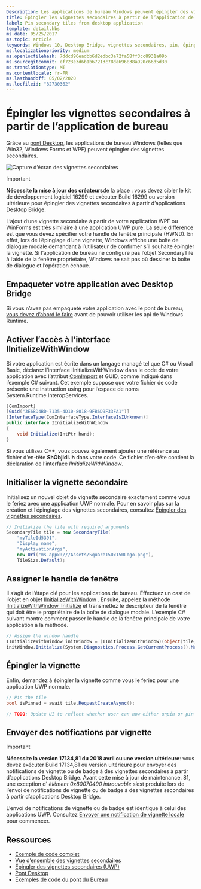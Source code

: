 ```yaml
---
Description: Les applications de bureau Windows peuvent épingler des vignettes secondaires grâce au pont de bureau !
title: Épingler les vignettes secondaires à partir de l’application de bureau
label: Pin secondary tiles from desktop application
template: detail.hbs
ms.date: 05/25/2017
ms.topic: article
keywords: Windows 10, Desktop Bridge, vignettes secondaires, pin, épinglage, démarrage rapide, exemple de code, exemple, secondarytile, application de bureau, Win32, WinForms, WPF
ms.localizationpriority: medium
ms.openlocfilehash: 7ddcd96eadbb6d2edbc3a72fa58ff3cc8931a09b
ms.sourcegitcommit: ef723e3d6b1b67213c78da696838a920c66d5d30
ms.translationtype: MT
ms.contentlocale: fr-FR
ms.lasthandoff: 05/02/2020
ms.locfileid: "82730362"
---
```

# <a name="pin-secondary-tiles-from-desktop-application"></a>Épingler les vignettes secondaires à partir de l’application de bureau


Grâce au [pont Desktop](https://developer.microsoft.com/windows/bridges/desktop), les applications de bureau Windows (telles que Win32, Windows Forms et WPF) peuvent épingler des vignettes secondaires.

![Capture d’écran des vignettes secondaires](images/secondarytiles.png)

> [!IMPORTANT]
> **Nécessite la mise à jour des créateurs**de la place : vous devez cibler le kit de développement logiciel 16299 et exécuter Build 16299 ou version ultérieure pour épingler des vignettes secondaires à partir d’applications Desktop Bridge.

L’ajout d’une vignette secondaire à partir de votre application WPF ou WinForms est très similaire à une application UWP pure. La seule différence est que vous devez spécifier votre handle de fenêtre principale (HWND). En effet, lors de l’épinglage d’une vignette, Windows affiche une boîte de dialogue modale demandant à l’utilisateur de confirmer s’il souhaite épingler la vignette. Si l’application de bureau ne configure pas l’objet SecondaryTile à l’aide de la fenêtre propriétaire, Windows ne sait pas où dessiner la boîte de dialogue et l’opération échoue.


## <a name="package-your-app-with-desktop-bridge"></a>Empaqueter votre application avec Desktop Bridge

Si vous n’avez pas empaqueté votre application avec le pont de bureau, [vous devez d’abord le faire](https://docs.microsoft.com/windows/uwp/porting/desktop-to-uwp-root) avant de pouvoir utiliser les api de Windows Runtime.


## <a name="enable-access-to-iinitializewithwindow-interface"></a>Activer l’accès à l’interface IInitializeWithWindow

Si votre application est écrite dans un langage managé tel que C# ou Visual Basic, déclarez l’interface IInitializeWithWindow dans le code de votre application avec l’attribut [ComImport](https://docs.microsoft.com/dotnet/api/system.runtime.interopservices.comimportattribute) et GUID, comme indiqué dans l’exemple C# suivant. Cet exemple suppose que votre fichier de code présente une instruction using pour l’espace de noms System.Runtime.InteropServices.

```csharp
[ComImport]
[Guid("3E68D4BD-7135-4D10-8018-9FB6D9F33FA1")]
[InterfaceType(ComInterfaceType.InterfaceIsIUnknown)]
public interface IInitializeWithWindow
{
    void Initialize(IntPtr hwnd);
}
```

Si vous utilisez C++, vous pouvez également ajouter une référence au fichier d’en-tête **ShObjIdl. h** dans votre code. Ce fichier d’en-tête contient la déclaration de l’interface *IInitializeWithWindow*.


## <a name="initialize-the-secondary-tile"></a>Initialiser la vignette secondaire

Initialisez un nouvel objet de vignette secondaire exactement comme vous le feriez avec une application UWP normale. Pour en savoir plus sur la création et l’épinglage des vignettes secondaires, consultez [Épingler des vignettes secondaires](secondary-tiles-pinning.md).

```csharp
// Initialize the tile with required arguments
SecondaryTile tile = new SecondaryTile(
    "myTileId5391",
    "Display name",
    "myActivationArgs",
    new Uri("ms-appx:///Assets/Square150x150Logo.png"),
    TileSize.Default);
```


## <a name="assign-the-window-handle"></a>Assigner le handle de fenêtre

Il s’agit de l’étape clé pour les applications de bureau. Effectuez un cast de l’objet en objet [IInitializeWithWindow](https://docs.microsoft.com/windows/desktop/api/shobjidl_core/nn-shobjidl_core-iinitializewithwindow) . Ensuite, appelez la méthode [IInitializeWithWindow. Initialize](https://docs.microsoft.com/windows/desktop/api/shobjidl_core/nf-shobjidl_core-iinitializewithwindow-initialize) et transmettez le descripteur de la fenêtre qui doit être le propriétaire de la boîte de dialogue modale. L’exemple C# suivant montre comment passer le handle de la fenêtre principale de votre application à la méthode.

```csharp
// Assign the window handle
IInitializeWithWindow initWindow = (IInitializeWithWindow)(object)tile;
initWindow.Initialize(System.Diagnostics.Process.GetCurrentProcess().MainWindowHandle);
```


## <a name="pin-the-tile"></a>Épingler la vignette

Enfin, demandez à épingler la vignette comme vous le feriez pour une application UWP normale.

```csharp
// Pin the tile
bool isPinned = await tile.RequestCreateAsync();

// TODO: Update UI to reflect whether user can now either unpin or pin
```


## <a name="send-tile-notifications"></a>Envoyer des notifications par vignette

> [!IMPORTANT]
> **Nécessite la version 17134,81 du 2018 avril ou une version ultérieure**: vous devez exécuter Build 17134,81 ou version ultérieure pour envoyer des notifications de vignette ou de badge à des vignettes secondaires à partir d’applications Desktop Bridge. Avant cette mise à jour de maintenance. 81, une exception d' *élément 0x80070490 introuvable* s’est produite lors de l’envoi de notifications de vignette ou de badge à des vignettes secondaires à partir d’applications Desktop Bridge.

L’envoi de notifications de vignette ou de badge est identique à celui des applications UWP. Consultez [Envoyer une notification de vignette locale](sending-a-local-tile-notification.md) pour commencer.


## <a name="resources"></a>Ressources

* [Exemple de code complet](https://github.com/Microsoft/DesktopBridgeToUWP-Samples/tree/master/Samples/SecondaryTileSample)
* [Vue d’ensemble des vignettes secondaires](secondary-tiles.md)
* [Épingler des vignettes secondaires (UWP)](secondary-tiles-pinning.md)
* [Pont Desktop](https://developer.microsoft.com/windows/bridges/desktop)
* [Exemples de code du pont du Bureau](https://github.com/Microsoft/DesktopBridgeToUWP-Samples)